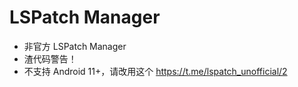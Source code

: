 # LSPatch Manager
* 非官方 LSPatch Manager
* 渣代码警告！
* 不支持 Android 11+，请改用这个 https://t.me/lspatch_unofficial/2